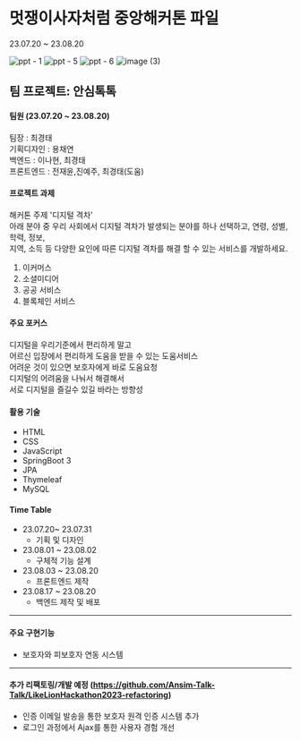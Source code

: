 # 멋쟁이사자처럼 중앙해커톤 파일
23.07.20 ~ 23.08.20

![ppt - 1](https://github.com/user-attachments/assets/fe21b445-9b85-47eb-b0b2-ec7fcaad2c44)
![ppt - 5](https://github.com/user-attachments/assets/a5dedde7-c166-44c9-96fd-54f0d079194e)
![ppt - 6](https://github.com/user-attachments/assets/58dab4ec-7264-49f1-9106-59ccf9667c7c)
![image (3)](https://github.com/user-attachments/assets/24907eb6-0199-4159-b197-b38ea09d8147)

## 팀 프로젝트: 안심톡톡

#### 팀원 (23.07.20 ~ 23.08.20)
팀장 : 최경태<br>
기획디자인 : 용채연<br>
백엔드 : 이나현, 최경태<br>
프론트엔드 : 전재윤,진예주, 최경태(도움)<br>

#### 프로젝트 과제 
해커톤 주제 '디지털 격차'<br>
아래 분야 중 우리 사회에서 디지털 격차가 발생되는 분야를 하나 선택하고, 연령, 성별, 학력, 정보,<br>
지역, 소득 등 다양한 요인에 따른 디지털 격차를 해결 할 수 있는 서비스를 개발하세요.<br>
1. 이커머스
2. 소셜미디어
3. 공공 서비스
4. 블록체인 서비스

#### 주요 포커스
디지털을 우리기준에서 편리하게 말고 <br>
어르신 입장에서 편리하게 도움을 받을 수 있는 도움서비스<br>
어려운 것이 있으면 보호자에게 바로 도움요청<br>
디지털의 어려움을 나눠서 해결해서<br>
서로 디지털을 즐길수 있길 바라는 방향성

#### 활용 기술
- HTML
- CSS
- JavaScript
- SpringBoot 3
- JPA
- Thymeleaf
- MySQL

#### Time Table
  - 23.07.20~ 23.07.31
    - 기획 및 디자인
  - 23.08.01 ~ 23.08.02
    - 구체적 기능 설계
  - 23.08.03 ~ 23.08.20 
    - 프론트엔드 제작
  - 23.08.17 ~ 23.08.20
    - 백엔드 제작 및 배포   
---
#### 주요 구현기능
- 보호자와 피보호자 연동 시스템
  
---
#### 추가 리팩토링/개발 예정 (https://github.com/Ansim-Talk-Talk/LikeLionHackathon2023-refactoring)
- 인증 이메일 발송을 통한 보호자 원격 인증 시스템 추가
- 로그인 과정에서 Ajax를 통한 사용자 경험 개선

